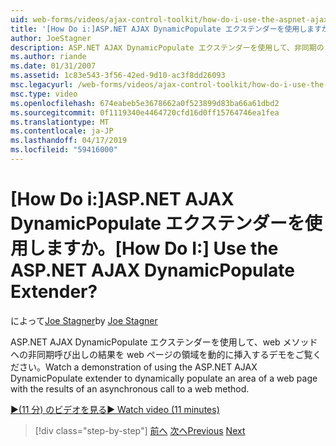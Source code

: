 ```yaml
---
uid: web-forms/videos/ajax-control-toolkit/how-do-i-use-the-aspnet-ajax-dynamicpopulate-extender
title: '[How Do i:]ASP.NET AJAX DynamicPopulate エクステンダーを使用しますか。 | Microsoft Docs'
author: JoeStagner
description: ASP.NET AJAX DynamicPopulate エクステンダーを使用して、非同期の ca の結果を web ページの領域を動的に設定するのデモを見る.
ms.author: riande
ms.date: 01/31/2007
ms.assetid: 1c83e543-3f56-42ed-9d10-ac3f8dd26093
msc.legacyurl: /web-forms/videos/ajax-control-toolkit/how-do-i-use-the-aspnet-ajax-dynamicpopulate-extender
msc.type: video
ms.openlocfilehash: 674eabeb5e3678662a0f523899d83ba66a61dbd2
ms.sourcegitcommit: 0f1119340e4464720cfd16d0ff15764746ea1fea
ms.translationtype: MT
ms.contentlocale: ja-JP
ms.lasthandoff: 04/17/2019
ms.locfileid: "59416000"
---
```

# <a name="how-do-i-use-the-aspnet-ajax-dynamicpopulate-extender"></a><span data-ttu-id="0d19e-104">[How Do i:]ASP.NET AJAX DynamicPopulate エクステンダーを使用しますか。</span><span class="sxs-lookup"><span data-stu-id="0d19e-104">[How Do I:] Use the ASP.NET AJAX DynamicPopulate Extender?</span></span>

<span data-ttu-id="0d19e-105">によって[Joe Stagner](https://github.com/JoeStagner)</span><span class="sxs-lookup"><span data-stu-id="0d19e-105">by [Joe Stagner](https://github.com/JoeStagner)</span></span>

<span data-ttu-id="0d19e-106">ASP.NET AJAX DynamicPopulate エクステンダーを使用して、web メソッドへの非同期呼び出しの結果を web ページの領域を動的に挿入するデモをご覧ください。</span><span class="sxs-lookup"><span data-stu-id="0d19e-106">Watch a demonstration of using the ASP.NET AJAX DynamicPopulate extender to dynamically populate an area of a web page with the results of an asynchronous call to a web method.</span></span>

[<span data-ttu-id="0d19e-107">&#9654;(11 分) のビデオを見る</span><span class="sxs-lookup"><span data-stu-id="0d19e-107">&#9654; Watch video (11 minutes)</span></span>](https://channel9.msdn.com/Blogs/ASP-NET-Site-Videos/how-do-i-use-the-aspnet-ajax-dynamicpopulate-extender)

> [!div class="step-by-step"]
> <span data-ttu-id="0d19e-108">[前へ](how-do-i-use-the-aspnet-ajax-draggable-panel-extender.md)
> [次へ](how-do-i-use-the-aspnet-ajax-filteredtextbox-extender.md)</span><span class="sxs-lookup"><span data-stu-id="0d19e-108">[Previous](how-do-i-use-the-aspnet-ajax-draggable-panel-extender.md)
[Next](how-do-i-use-the-aspnet-ajax-filteredtextbox-extender.md)</span></span>
